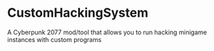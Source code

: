 # CustomHackingSystem
A Cyberpunk 2077 mod/tool that allows you to run hacking minigame instances with custom programs
